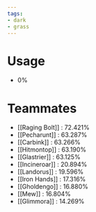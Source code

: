 ```yaml
---
tags:
- dark
- grass
---
```

# Usage
- 0%
# Teammates
- [[Raging Bolt]] : 72.421%
- [[Pecharunt]] : 63.287%
- [[Carbink]] : 63.266%
- [[Hitmontop]] : 63.190%
- [[Glastrier]] : 63.125%
- [[Incineroar]] : 20.894%
- [[Landorus]] : 19.596%
- [[Iron Hands]] : 17.316%
- [[Gholdengo]] : 16.880%
- [[Mew]] : 16.804%
- [[Glimmora]] : 14.269%